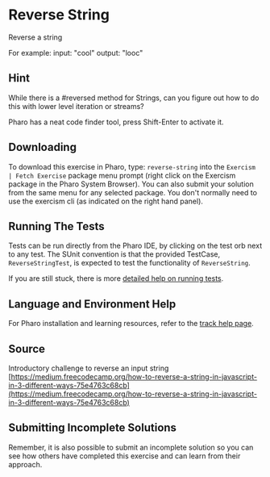 # Reverse String

Reverse a string

For example:
input: "cool"
output: "looc"

## Hint
While there is a #reversed method for Strings, can you figure out how to do this with lower level iteration or streams? Pharo has a neat code finder tool, press Shift-Enter  to activate it.


## Downloading

To download this exercise in Pharo, type: `reverse-string` into the `Exercism | Fetch Exercise` package menu prompt
(right click on the Exercism package in the Pharo System Browser). You can also submit your solution from the
same menu for any selected package. You don't normally need to use the exercism cli (as indicated on the right hand panel).

## Running The Tests

Tests can be run directly from the Pharo IDE, by clicking on the test orb next to any test.
The SUnit convention is that the provided TestCase, `ReverseStringTest`, is expected
to test the functionality of `ReverseString`.

If you are still stuck, there is more [detailed help on running tests](https://exercism.io/tracks/pharo/tests).

## Language and Environment Help

For Pharo installation and learning resources, refer to the [track help page](https://exercism.io/tracks/pharo/learning).


## Source

Introductory challenge to reverse an input string [https://medium.freecodecamp.org/how-to-reverse-a-string-in-javascript-in-3-different-ways-75e4763c68cb](https://medium.freecodecamp.org/how-to-reverse-a-string-in-javascript-in-3-different-ways-75e4763c68cb)


## Submitting Incomplete Solutions

Remember, it is also possible to submit an incomplete solution so you can see how others have completed this exercise
and can learn from their approach.
